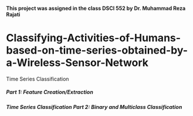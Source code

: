 #### This project was assigned in the class DSCI 552 by Dr. Muhammad Reza Rajati
# Classifying-Activities-of-Humans-based-on-time-series-obtained-by-a-Wireless-Sensor-Network
Time Series Classification
##### Part 1: Feature Creation/Extraction
##### Time Series Classification Part 2: Binary and Multiclass Classification
